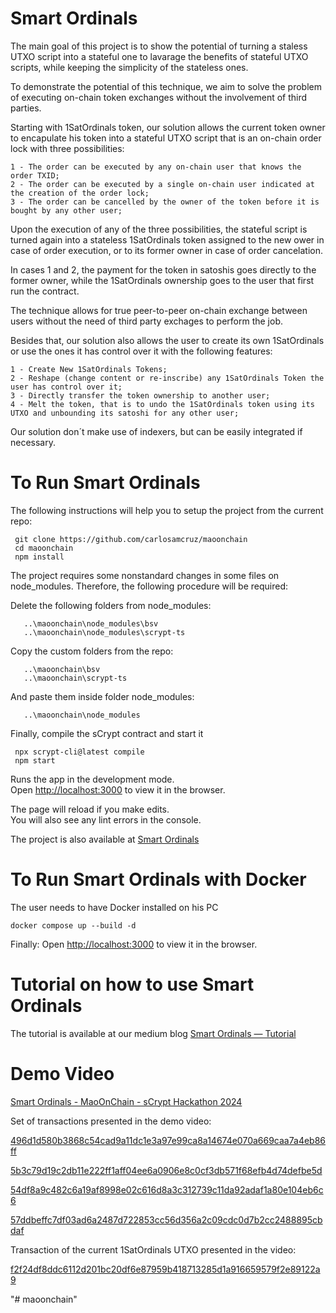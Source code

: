 # Smart Ordinals

The main goal of this project is to show the potential of turning a staless UTXO script into a stateful one to lavarage the benefits of stateful UTXO scripts, while keeping the simplicity of the stateless ones. 

To demonstrate the potential of this technique, we aim to solve the problem of executing on-chain token exchanges without the involvement of third parties.

Starting with 1SatOrdinals token, our solution allows the current token owner to encapulate his token into a stateful UTXO script that is an on-chain order lock with three possibilities:
```
1 - The order can be executed by any on-chain user that knows the order TXID;
2 - The order can be executed by a single on-chain user indicated at the creation of the order lock;
3 - The order can be cancelled by the owner of the token before it is bought by any other user;
```
Upon the execution of any of the three possibilities, the stateful script is turned again into a stateless 1SatOrdinals token assigned to the new ower in case of order execution, or to its former owner in case of order cancelation.

In cases 1 and 2, the payment for the token in satoshis goes directly to the former owner, while the 1SatOrdinals ownership goes to the user that first run the contract.

The technique allows for true peer-to-peer on-chain exchange between users without the need of third party exchages to perform the job.

Besides that, our solution also allows the user to create its own 1SatOrdinals or use the ones it has control over it with the following features:
```
1 - Create New 1SatOrdinals Tokens;
2 - Reshape (change content or re-inscribe) any 1SatOrdinals Token the user has control over it;
3 - Directly transfer the token ownership to another user;
4 - Melt the token, that is to undo the 1SatOrdinals token using its UTXO and unbounding its satoshi for any other user;
```
Our solution don´t make use of indexers, but can be easily integrated if necessary.

# To Run Smart Ordinals

The following instructions will help you to setup the project from the current repo: 

```
 git clone https://github.com/carlosamcruz/maoonchain
 cd maoonchain
 npm install
```

The project requires some nonstandard changes in some files on node_modules. Therefore, the following procedure will be required:

Delete the following folders from node_modules:
```
   ..\maoonchain\node_modules\bsv
   ..\maoonchain\node_modules\scrypt-ts
```
Copy the custom folders from the repo: 
```
   ..\maoonchain\bsv   
   ..\maoonchain\scrypt-ts
```
And paste them inside folder node_modules:
```   
   ..\maoonchain\node_modules
```

Finally, compile the sCrypt contract and start it
```
 npx scrypt-cli@latest compile
 npm start
```

Runs the app in the development mode.\
Open [http://localhost:3000](http://localhost:3000) to view it in the browser.

The page will reload if you make edits.\
You will also see any lint errors in the console.

The project is also available at [Smart Ordinals](https://carlosamcruz.github.io/maoonchain/)

# To Run Smart Ordinals with Docker

The user needs to have Docker installed on his PC

```Docker
docker compose up --build -d
```
Finally:
Open [http://localhost:3000](http://localhost:3000) to view it in the browser.

# Tutorial on how to use Smart Ordinals

The tutorial is available at our medium blog [Smart Ordinals — Tutorial]([https://carlosamcruz.github.io/maoonchain/](https://medium.com/@cktcracker/smart-ordinals-test-c071424e6269))

# Demo Video

[Smart Ordinals - MaoOnChain - sCrypt Hackathon 2024](https://youtu.be/vwlL89Gu0R0)

Set of transactions presented in the demo video:

[496d1d580b3868c54cad9a11dc1e3a97e99ca8a14674e070a669caa7a4eb86ff](https://whatsonchain.com/tx/496d1d580b3868c54cad9a11dc1e3a97e99ca8a14674e070a669caa7a4eb86ff)

[5b3c79d19c2db11e222ff1aff04ee6a0906e8c0cf3db571f68efb4d74defbe5d](https://whatsonchain.com/tx/5b3c79d19c2db11e222ff1aff04ee6a0906e8c0cf3db571f68efb4d74defbe5d)

[54df8a9c482c6a19af8998e02c616d8a3c312739c11da92adaf1a80e104eb6c6](https://whatsonchain.com/tx/54df8a9c482c6a19af8998e02c616d8a3c312739c11da92adaf1a80e104eb6c6)

[57ddbeffc7df03ad6a2487d722853cc56d356a2c09cdc0d7b2cc2488895cbdaf](https://whatsonchain.com/tx/57ddbeffc7df03ad6a2487d722853cc56d356a2c09cdc0d7b2cc2488895cbdaf)

Transaction of the current 1SatOrdinals UTXO presented in the video:

[f2f24df8ddc6112d201bc20df6e87959b418713285d1a916659579f2e89122a9](https://whatsonchain.com/tx/f2f24df8ddc6112d201bc20df6e87959b418713285d1a916659579f2e89122a9)

"# maoonchain" 
